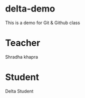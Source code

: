 # delta-demo
This is a demo for Git &amp; Github class
# Teacher 
Shradha khapra

# Student
Delta Student
